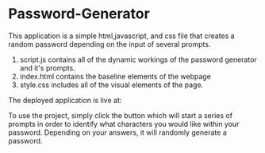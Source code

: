 # Password-Generator
This application is a simple html,javascript, and css file that creates a random password depending on the input of several prompts.

1. script.js contains all of the dynamic workings of the password generator and it's prompts.
2. index.html contains the baseline elements of the webpage
3. style.css includes all of the visual elements of the page.

The deployed application is live at:

To use the project, simply click the button which will start a series of prompts in order to identify what characters you would like within your password.
Depending on your answers, it will randomly generate a password. 

